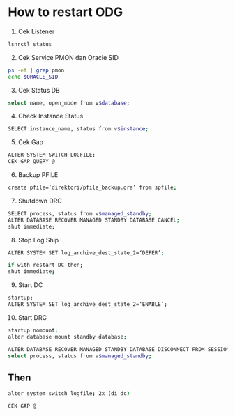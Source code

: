 # How to restart ODG

1. Cek Listener 
```bash
lsnrctl status
```

2. Cek Service PMON dan Oracle SID
```bash
ps -ef | grep pmon
echo $ORACLE_SID
```

3. Cek Status DB
```bash
select name, open_mode from v$database;
```

4. Check Instance Status 
```bash
SELECT instance_name, status from v$instance;
```

5. Cek Gap
```bash
ALTER SYSTEM SWITCH LOGFILE;
CEK GAP QUERY @
```


6. Backup PFILE
```bash
create pfile=‘direktori/pfile_backup.ora’ from spfile;
```

7. Shutdown DRC
```bash
SELECT process, status from v$managed_standby;
ALTER DATABASE RECOVER MANAGED STANDBY DATABASE CANCEL;
shut immediate;
```

8. Stop Log Ship
```bash
ALTER SYSTEM SET log_archive_dest_state_2=‘DEFER’;

if with restart DC then;
shut immediate;
```

9. Start DC
```bash
startup;
ALTER SYSTEM SET log_archive_dest_state_2=‘ENABLE’;
```

10. Start DRC
```bash
startup nomount;
alter database mount standby database;

ALTER DATABASE RECOVER MANAGED STANDBY DATABASE DISCONNECT FROM SESSION;
select process, status from v$managed_standby;
```

## Then
```bash
alter system switch logfile; 2x (di dc)

CEK GAP @
```



